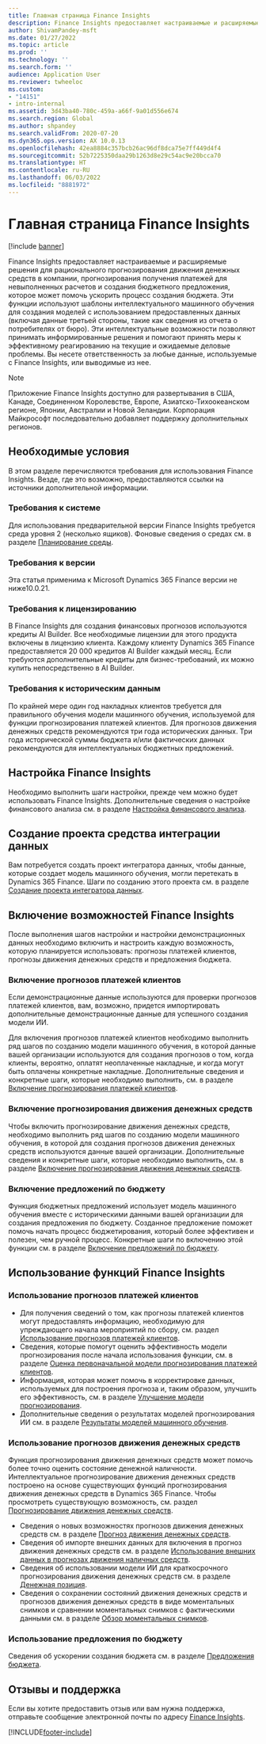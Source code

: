 ```yaml
---
title: Главная страница Finance Insights
description: Finance Insights предоставляет настраиваемые и расширяемые модели для точного и рационального прогнозирования движения денежных средств в компании, прогнозирования получения платежей для невыполненных расчетов и создания бюджетного предложения, которое может ускорить процесс создания бюджета. Все эти функции основаны на интеллектуальных моделях машинного обучения.
author: ShivamPandey-msft
ms.date: 01/27/2022
ms.topic: article
ms.prod: ''
ms.technology: ''
ms.search.form: ''
audience: Application User
ms.reviewer: twheeloc
ms.custom:
- "14151"
- intro-internal
ms.assetid: 3d43ba40-780c-459a-a66f-9a01d556e674
ms.search.region: Global
ms.author: shpandey
ms.search.validFrom: 2020-07-20
ms.dyn365.ops.version: AX 10.0.13
ms.openlocfilehash: 42ea8884c357bcb26ac96df8dca75e7ff449d4f4
ms.sourcegitcommit: 52b7225350daa29b1263d8e29c54ac9e20bcca70
ms.translationtype: HT
ms.contentlocale: ru-RU
ms.lasthandoff: 06/03/2022
ms.locfileid: "8881972"
---
```

# <a name="finance-insights-home-page"></a>Главная страница Finance Insights

[!include [banner](../includes/banner.md)]

Finance Insights предоставляет настраиваемые и расширяемые решения для рационального прогнозирования движения денежных средств в компании, прогнозирования получения платежей для невыполненных расчетов и создания бюджетного предложения, которое может помочь ускорить процесс создания бюджета. Эти функции используют шаблоны интеллектуального машинного обучения для создания моделей с использованием предоставленных данных (включая данные третьей стороны, такие как сведения из отчета о потребителях от бюро). Эти интеллектуальные возможности позволяют принимать информированные решения и помогают принять меры к эффективному реагированию на текущие и ожидаемые деловые проблемы. Вы несете ответственность за любые данные, используемые с Finance Insights, или выводимые из нее.

> [!NOTE]
> Приложение Finance Insights доступно для развертывания в США, Канаде, Соединенном Королевстве, Европе, Азиатско-Тихоокеанском регионе, Японии, Австралии и Новой Зеландии. Корпорация Майкрософт последовательно добавляет поддержку дополнительных регионов.

## <a name="prerequisites"></a>Необходимые условия

В этом разделе перечисляются требования для использования Finance Insights. Везде, где это возможно, предоставляются ссылки на источники дополнительной информации.

### <a name="system-requirements"></a>Требования к системе

Для использования предварительной версии Finance Insights требуется среда уровня 2 (несколько ящиков). Фоновые сведения о средах см. в разделе [Планирование среды](../../fin-ops-core/fin-ops/imp-lifecycle/environment-planning.md).

### <a name="version-requirements"></a>Требования к версии

Эта статья применима к Microsoft Dynamics 365 Finance версии не ниже10.0.21.

### <a name="license-requirements"></a>Требования к лицензированию

В Finance Insights для создания финансовых прогнозов используются кредиты AI Builder. Все необходимые лицензии для этого продукта включены в лицензию клиента. Каждому клиенту Dynamics 365 Finance предоставляется 20 000 кредитов AI Builder каждый месяц. Если требуются дополнительные кредиты для бизнес-требований, их можно купить непосредственно в AI Builder.

### <a name="historical-data-requirements"></a>Требования к историческим данным

По крайней мере один год накладных клиентов требуется для правильного обучения модели машинного обучения, используемой для функции прогнозирования платежей клиентов. Для прогнозов движения денежных средств рекомендуются три года исторических данных. Три года исторической суммы бюджета и/или фактических данных рекомендуются для интеллектуальных бюджетных предложений.

## <a name="configure-finance-insights"></a>Настройка Finance Insights

Необходимо выполнить шаги настройки, прежде чем можно будет использовать Finance Insights. Дополнительные сведения о настройке финансового анализа см. в разделе [Настройка финансового анализа](configure-for-fin-insites.md).

## <a name="create-a-data-integrator-project"></a>Создание проекта средства интеграции данных

Вам потребуется создать проект интегратора данных, чтобы данные, которые создает модель машинного обучения, могли перетекать в Dynamics 365 Finance. Шаги по созданию этого проекта см. в разделе [Создание проекта интегратора данных](create-data-integrate-project.md).

## <a name="enable-finance-insights-capabilities"></a>Включение возможностей Finance Insights

После выполнения шагов настройки и настройки демонстрационных данных необходимо включить и настроить каждую возможность, которую планируется использовать: прогнозы платежей клиентов, прогнозы движения денежных средств и предложения бюджета.

### <a name="enable-customer-payment-predictions"></a>Включение прогнозов платежей клиентов
Если демонстрационные данные используются для проверки прогнозов платежей клиентов, вам, возможно, придется импортировать дополнительные демонстрационные данные для успешного создания модели ИИ. 

Для включения прогнозов платежей клиентов необходимо выполнить ряд шагов по созданию модели машинного обучения, в которой данные вашей организации используются для создания прогнозов о том, когда клиенты, вероятно, оплатят неоплаченные накладные, и когда могут быть оплачены конкретные накладные. Дополнительные сведения и конкретные шаги, которые необходимо выполнить, см. в разделе [Включение прогнозирования платежей клиентов](enable-cust-paymnt-prediction.md). 

### <a name="enable-cash-flow-forecasting"></a>Включение прогнозирования движения денежных средств
Чтобы включить прогнозирование движения денежных средств, необходимо выполнить ряд шагов по созданию модели машинного обучения, в которой для создания прогнозов движения денежных средств используются данные вашей организации. Дополнительные сведения и конкретные шаги, которые необходимо выполнить, см. в разделе [Включение прогнозирования движения денежных средств](enable-cash-flow-forecasting.md).

### <a name="enable-budget-proposals"></a>Включение предложений по бюджету

Функция бюджетных предложений использует модель машинного обучения вместе с историческими данными вашей организации для создания предложения по бюджету. Созданное предложение поможет помочь начать процесс бюджетирования, который более эффективен и полезен, чем ручной процесс. Конкретные шаги по включению этой функции см. в разделе [Включение предложений по бюджету](enable-budget-proposal.md). 

## <a name="using-finance-insights-features"></a>Использование функций Finance Insights

### <a name="using-customer-payment-predictions"></a>Использование прогнозов платежей клиентов

- Для получения сведений о том, как прогнозы платежей клиентов могут предоставлять информацию, необходимую для упреждающего начала мероприятий по сбору, см. раздел [Использование прогнозов платежей клиентов](use-customer-payment-predictions.md).
- Сведения, которые помогут оценить эффективность модели прогнозирования после начала использования функции, см. в разделе [Оценка первоначальной модели прогнозирования платежей клиентов](evaluate-payment-prediction.md).
- Информация, которая может помочь в корректировке данных, используемых для построения прогноза и, таким образом, улучшить его эффективность, см. в разделе [Улучшение модели прогнозирования](improve-model.md).
- Дополнительные сведения о результатах моделей прогнозирования ИИ см. в разделе [Результаты моделей машинного обучения](confusion-matrix.md).

### <a name="using-cash-flow-forecasts"></a>Использование прогнозов движения денежных средств

Функция прогнозирования движения денежных средств может помочь более точно оценить состояние денежной наличности. Интеллектуальное прогнозирование движения денежных средств построено на основе существующих функций прогнозирования движения денежных средств в Dynamics 365 Finance. Чтобы просмотреть существующую возможность, см. раздел [Прогнозирование движения денежных средств](../cash-bank-management/cash-flow-forecasting.md).

- Сведения о новых возможностях прогнозов движения денежных средств см. в разделе [Прогноз движения денежных средств](cash-flow-forecast-intro.md).
- Сведения об импорте внешних данных для включения в прогноз движения денежных средств см. в разделе [Использование внешних данных в прогнозах движения наличных средств](external-data-in-cash-flow.md). 
- Сведения об использовании модели ИИ для краткосрочного прогнозирования движения денежных средств см. в разделе [Денежная позиция](cash-position.md).
- Сведения о сохранении состояний движения денежных средств и прогнозов движения денежных средств в виде моментальных снимков и сравнении моментальных снимков с фактическими данными см. в разделе [Обзор моментальных снимков](payment-snapshots.md).

### <a name="using-budget-proposal"></a>Использование предложения по бюджету

Сведения об ускорении создания бюджета см. в разделе [Предложения бюджета](budget-proposals.md). 

## <a name="feedback-and-support"></a>Отзывы и поддержка

Если вы хотите предоставить отзыв или вам нужна поддержка, отправьте сообщение электронной почты по адресу [Finance Insights](mailto:fiap@microsoft.com).

[!INCLUDE[footer-include](../../includes/footer-banner.md)]
